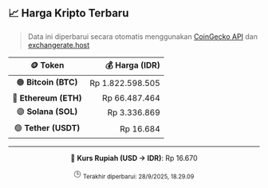 

<!-- HARGA_KRIPTO -->
## 📈 Harga Kripto Terbaru

> Data ini diperbarui secara otomatis menggunakan [CoinGecko API](https://www.coingecko.com/) dan [exchangerate.host](https://exchangerate.host/)

<div align="center">

| 🪙 Token | 💰 Harga (IDR) |
|:------:|---------------:|
| 🟠 **Bitcoin (BTC)**   | Rp 1.822.598.505 |
| 🔵 **Ethereum (ETH)**  | Rp 66.487.464 |
| 🟣 **Solana (SOL)**    | Rp 3.336.869 |
| 🟢 **Tether (USDT)**   | Rp 16.684 |

---

💱 **Kurs Rupiah (USD → IDR)**: Rp 16.670

🕒 <sub>Terakhir diperbarui: 28/9/2025, 18.29.09</sub>

</div>
<!-- /HARGA_KRIPTO -->